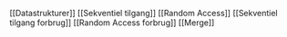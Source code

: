 [[Datastrukturer]]
[[Sekventiel tilgang]]
[[Random Access]]
[[Sekventiel tilgang forbrug]]
[[Random Access forbrug]]
[[Merge]]